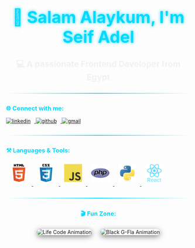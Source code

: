 <h1 align="center" style="color:#00d9ff; font-size:2.8rem; text-shadow:0px 0px 8px rgba(0,217,255,0.8);">
  👋 Salam Alaykum, I'm Seif Adel
</h1>

<h3 align="center" style="color:#f1f1f1; font-size:1.4rem; margin-bottom:20px;">
  💻 A passionate Frontend Developer from Egypt
</h3>

<hr style="border:0; height:2px; background:linear-gradient(to right, transparent, #00d9ff, transparent); margin:30px 0;">

<h3 align="left" style="color:#00d9ff;">🌐 Connect with me:</h3>
<p align="left">
  <a href="https://linkedin.com/in/YOUR-LINKEDIN" target="_blank">
    <img src="https://skillicons.dev/icons?i=linkedin" alt="linkedin" style="margin-right:10px;"/>
  </a>
  <a href="https://github.com/YOUR-GITHUB" target="_blank">
    <img src="https://skillicons.dev/icons?i=github" alt="github" style="margin-right:10px;"/>
  </a>
  <a href="mailto:YOUR-EMAIL" target="_blank">
    <img src="https://skillicons.dev/icons?i=gmail" alt="gmail"/>
  </a>
</p>

<hr style="border:0; height:2px; background:linear-gradient(to right, transparent, #00d9ff, transparent); margin:30px 0;">

<h3 align="left" style="color:#00d9ff;">⚒️ Languages & Tools:</h3>
<p align="left">
  <a href="https://www.w3.org/html/" target="_blank">
    <img src="https://raw.githubusercontent.com/devicons/devicon/master/icons/html5/html5-original-wordmark.svg" alt="html5" width="50" height="50" style="margin:10px;"/>
  </a>
  <a href="https://www.w3schools.com/css/" target="_blank">
    <img src="https://raw.githubusercontent.com/devicons/devicon/master/icons/css3/css3-original-wordmark.svg" alt="css3" width="50" height="50" style="margin:10px;"/>
  </a>
  <a href="https://developer.mozilla.org/en-US/docs/Web/JavaScript" target="_blank">
    <img src="https://raw.githubusercontent.com/devicons/devicon/master/icons/javascript/javascript-original.svg" alt="javascript" width="50" height="50" style="margin:10px;"/>
  </a>
  <a href="https://www.php.net" target="_blank">
    <img src="https://raw.githubusercontent.com/devicons/devicon/master/icons/php/php-original.svg" alt="php" width="50" height="50" style="margin:10px;"/>
  </a>
  <a href="https://www.python.org" target="_blank">
    <img src="https://raw.githubusercontent.com/devicons/devicon/master/icons/python/python-original.svg" alt="python" width="50" height="50" style="margin:10px;"/>
  </a>
  <a href="https://reactjs.org/" target="_blank">
    <img src="https://raw.githubusercontent.com/devicons/devicon/master/icons/react/react-original-wordmark.svg" alt="react" width="50" height="50" style="margin:10px;"/>
  </a>
</p>

<hr style="border:0; height:2px; background:linear-gradient(to right, transparent, #00d9ff, transparent); margin:30px 0;">

<h3 align="center" style="color:#00d9ff;">🎬 Fun Zone:</h3>
<div align="center">
  <img src="https://media.giphy.com/media/ZVik7pBtu9dNS/giphy.gif" alt="Life Code Animation" width="400" style="border-radius:12px; box-shadow:0px 4px 15px rgba(0,0,0,0.5); margin:10px;">
  <img src="https://media.giphy.com/media/zleSBdKyVFUekD7SvV/giphy.gif" alt="Black G-Fla Animation" width="400" style="border-radius:12px; box-shadow:0px 4px 15px rgba(0,0,0,0.5); margin:10px;">
</div>
